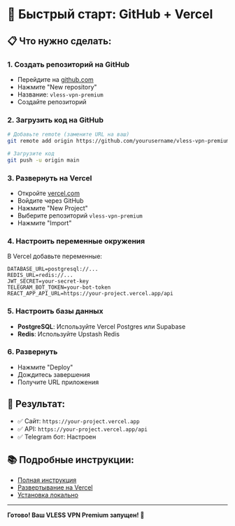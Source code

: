 # 🚀 Быстрый старт: GitHub + Vercel

## 📋 Что нужно сделать:

### 1. Создать репозиторий на GitHub
- Перейдите на [github.com](https://github.com)
- Нажмите "New repository"
- Название: `vless-vpn-premium`
- Создайте репозиторий

### 2. Загрузить код на GitHub
```bash
# Добавьте remote (замените URL на ваш)
git remote add origin https://github.com/yourusername/vless-vpn-premium.git

# Загрузите код
git push -u origin main
```

### 3. Развернуть на Vercel
- Откройте [vercel.com](https://vercel.com)
- Войдите через GitHub
- Нажмите "New Project"
- Выберите репозиторий `vless-vpn-premium`
- Нажмите "Import"

### 4. Настроить переменные окружения
В Vercel добавьте переменные:
```env
DATABASE_URL=postgresql://...
REDIS_URL=redis://...
JWT_SECRET=your-secret-key
TELEGRAM_BOT_TOKEN=your-bot-token
REACT_APP_API_URL=https://your-project.vercel.app/api
```

### 5. Настроить базы данных
- **PostgreSQL**: Используйте Vercel Postgres или Supabase
- **Redis**: Используйте Upstash Redis

### 6. Развернуть
- Нажмите "Deploy"
- Дождитесь завершения
- Получите URL приложения

## 🎯 Результат:
- ✅ Сайт: `https://your-project.vercel.app`
- ✅ API: `https://your-project.vercel.app/api`
- ✅ Telegram бот: Настроен

## 📚 Подробные инструкции:
- [Полная инструкция](GITHUB_VERCEL_GUIDE.md)
- [Развертывание на Vercel](VERCEL_DEPLOYMENT.md)
- [Установка локально](INSTALLATION.md)

---

**Готово! Ваш VLESS VPN Premium запущен! 🎉**
